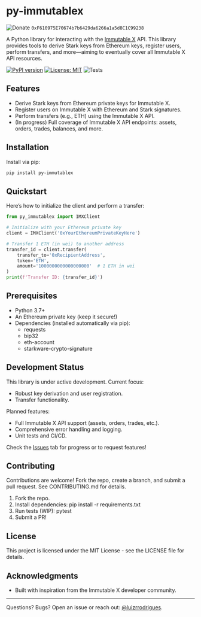# py-immutablex

![Donate](https://img.shields.io/badge/Donate-IMX/ETH-green) `0xF610975E70674b7b6429da6266a1a5d8C1C99238`

A Python library for interacting with the [Immutable X](https://www.immutable.com/) API. This library provides tools to derive Stark keys from Ethereum keys, register users, perform transfers, and more—aiming to eventually cover all Immutable X API resources.

[![PyPI version](https://badge.fury.io/py/py-immutablex.svg)](https://badge.fury.io/py/py-immutablex) [![License: MIT](https://img.shields.io/badge/License-MIT-yellow.svg)](https://opensource.org/licenses/MIT) ![Tests](https://github.com/luizrrodrigues/py-immutablex/actions/workflows/tests.yml/badge.svg)

## Features
- Derive Stark keys from Ethereum private keys for Immutable X.
- Register users on Immutable X with Ethereum and Stark signatures.
- Perform transfers (e.g., ETH) using the Immutable X API.
- (In progress) Full coverage of Immutable X API endpoints: assets, orders, trades, balances, and more.

## Installation

Install via pip:

```bash
pip install py-immutablex
```

## Quickstart

Here’s how to initialize the client and perform a transfer:

```python
from py_immutablex import IMXClient

# Initialize with your Ethereum private key
client = IMXClient('0xYourEthereumPrivateKeyHere')

# Transfer 1 ETH (in wei) to another address
transfer_id = client.transfer(
    transfer_to='0xRecipientAddress',
    token='ETH',
    amount='1000000000000000000'  # 1 ETH in wei
)
print(f'Transfer ID: {transfer_id}')
```

## Prerequisites

- Python 3.7+
- An Ethereum private key (keep it secure!)
- Dependencies (installed automatically via pip):
  - requests
  - bip32
  - eth-account
  - starkware-crypto-signature

## Development Status

This library is under active development. Current focus:
- Robust key derivation and user registration.
- Transfer functionality.

Planned features:
- Full Immutable X API support (assets, orders, trades, etc.).
- Comprehensive error handling and logging.
- Unit tests and CI/CD.

Check the [Issues](https://github.com/luizrrodrigues/py-immutablex/issues) tab for progress or to request features!

## Contributing

Contributions are welcome! Fork the repo, create a branch, and submit a pull request. See CONTRIBUTING.md for details.
1. Fork the repo.
2. Install dependencies: pip install -r requirements.txt
3. Run tests (WIP): pytest
4. Submit a PR!

## License

This project is licensed under the MIT License - see the LICENSE file for details.

## Acknowledgments
- Built with inspiration from the Immutable X developer community.

-----

Questions? Bugs? Open an issue or reach out: [@luizrrodrigues](https://github.com/luizrrodrigues).
